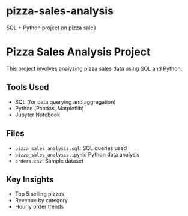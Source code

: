 # pizza-sales-analysis
SQL + Python project on pizza sales

# Pizza Sales Analysis Project

This project involves analyzing pizza sales data using SQL and Python.

##  Tools Used
- SQL (for data querying and aggregation)
- Python (Pandas, Matplotlib)
- Jupyter Notebook

##  Files
- `pizza_sales_analysis.sql`: SQL queries used
- `pizza_sales_analysis.ipynb`: Python data analysis
- `orders.csv`: Sample dataset

##  Key Insights
- Top 5 selling pizzas
- Revenue by category
- Hourly order trends

